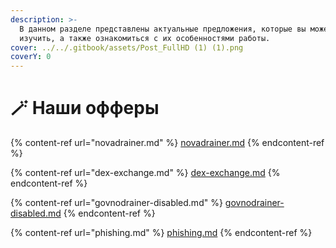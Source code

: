 ```yaml
---
description: >-
  В данном разделе представлены актуальные предложения, которые вы можете
  изучить, а также ознакомиться с их особенностями работы.
cover: ../../.gitbook/assets/Post_FullHD (1) (1).png
coverY: 0
---
```


# 🪄 Наши офферы

{% content-ref url="novadrainer.md" %}
[novadrainer.md](novadrainer.md)
{% endcontent-ref %}

{% content-ref url="dex-exchange.md" %}
[dex-exchange.md](dex-exchange.md)
{% endcontent-ref %}

{% content-ref url="govnodrainer-disabled.md" %}
[govnodrainer-disabled.md](govnodrainer-disabled.md)
{% endcontent-ref %}

{% content-ref url="phishing.md" %}
[phishing.md](phishing.md)
{% endcontent-ref %}
